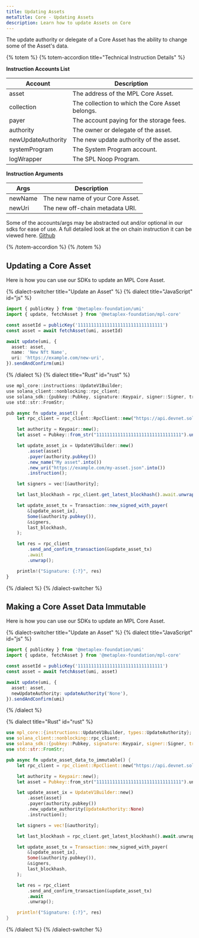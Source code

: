 ```yaml
---
title: Updating Assets
metaTitle: Core - Updating Assets
description: Learn how to update Assets on Core
---
```


The update authority or delegate of a Core Asset has the ability to change some of the Asset's data.

{% totem %}
{% totem-accordion title="Technical Instruction Details" %}

**Instruction Accounts List**

| Account            | Description                                     |
| ------------------ | ----------------------------------------------- |
| asset              | The address of the MPL Core Asset.              |
| collection         | The collection to which the Core Asset belongs. |
| payer              | The account paying for the storage fees.        |
| authority          | The owner or delegate of the asset.             |
| newUpdateAuthority | The new update authority of the asset.          |
| systemProgram      | The System Program account.                     |
| logWrapper         | The SPL Noop Program.                           |

**Instruction Arguments**

| Args    | Description                      |
| ------- | -------------------------------- |
| newName | The new name of your Core Asset. |
| newUri  | The new off-chain metadata URI.  |

Some of the accounts/args may be abstracted out and/or optional in our sdks for ease of use.
A full detailed look at the on chain instruction it can be viewed here. [Github](https://github.com/metaplex-foundation/mpl-core/blob/5a45f7b891f2ca58ad1fc18e0ebdd0556ad59a4b/clients/rust/src/generated/instructions/update_v1.rs#L126)

{% /totem-accordion %}
{% /totem %}

## Updating a Core Asset

Here is how you can use our SDKs to update an MPL Core Asset.

{% dialect-switcher title="Update an Asset" %}
{% dialect title="JavaScript" id="js" %}

```ts
import { publicKey } from '@metaplex-foundation/umi'
import { update, fetchAsset } from '@metaplex-foundation/mpl-core'

const assetId = publicKey('11111111111111111111111111111111')
const asset = await fetchAsset(umi, assetId)

await update(umi, {
  asset: asset,
  name: 'New Nft Name',
  uri: 'https://example.com/new-uri',
}).sendAndConfirm(umi)
```

{% /dialect %}
{% dialect title="Rust" id="rust" %}

```ts
use mpl_core::instructions::UpdateV1Builder;
use solana_client::nonblocking::rpc_client;
use solana_sdk::{pubkey::Pubkey, signature::Keypair, signer::Signer, transaction::Transaction};
use std::str::FromStr;

pub async fn update_asset() {
    let rpc_client = rpc_client::RpcClient::new("https://api.devnet.solana.com".to_string());

    let authority = Keypair::new();
    let asset = Pubkey::from_str("11111111111111111111111111111111").unwrap();

    let update_asset_ix = UpdateV1Builder::new()
        .asset(asset)
        .payer(authority.pubkey())
        .new_name("My asset".into())
        .new_uri("https://example.com/my-asset.json".into())
        .instruction();

    let signers = vec![&authority];

    let last_blockhash = rpc_client.get_latest_blockhash().await.unwrap();

    let update_asset_tx = Transaction::new_signed_with_payer(
        &[update_asset_ix],
        Some(&authority.pubkey()),
        &signers,
        last_blockhash,
    );

    let res = rpc_client
        .send_and_confirm_transaction(&update_asset_tx)
        .await
        .unwrap();

    println!("Signature: {:?}", res)
}
```

{% /dialect %}
{% /dialect-switcher %}

## Making a Core Asset Data Immutable

Here is how you can use our SDKs to update an MPL Core Asset.

{% dialect-switcher title="Update an Asset" %}
{% dialect title="JavaScript" id="js" %}

```ts
import { publicKey } from '@metaplex-foundation/umi'
import { update, fetchAsset } from '@metaplex-foundation/mpl-core'

const assetId = publicKey('11111111111111111111111111111111')
const asset = await fetchAsset(umi, asset)

await update(umi, {
  asset: asset,
  newUpdateAuthority: updateAuthority('None'),
}).sendAndConfirm(umi)
```

{% /dialect %}

{% dialect title="Rust" id="rust" %}

```rust
use mpl_core::{instructions::UpdateV1Builder, types::UpdateAuthority};
use solana_client::nonblocking::rpc_client;
use solana_sdk::{pubkey::Pubkey, signature::Keypair, signer::Signer, transaction::Transaction};
use std::str::FromStr;

pub async fn update_asset_data_to_immutable() {
    let rpc_client = rpc_client::RpcClient::new("https://api.devnet.solana.com".to_string());

    let authority = Keypair::new();
    let asset = Pubkey::from_str("11111111111111111111111111111111").unwrap();

    let update_asset_ix = UpdateV1Builder::new()
        .asset(asset)
        .payer(authority.pubkey())
        .new_update_authority(UpdateAuthority::None)
        .instruction();

    let signers = vec![&authority];

    let last_blockhash = rpc_client.get_latest_blockhash().await.unwrap();

    let update_asset_tx = Transaction::new_signed_with_payer(
        &[update_asset_ix],
        Some(&authority.pubkey()),
        &signers,
        last_blockhash,
    );

    let res = rpc_client
        .send_and_confirm_transaction(&update_asset_tx)
        .await
        .unwrap();

    println!("Signature: {:?}", res)
}

```

{% /dialect %}
{% /dialect-switcher %}
